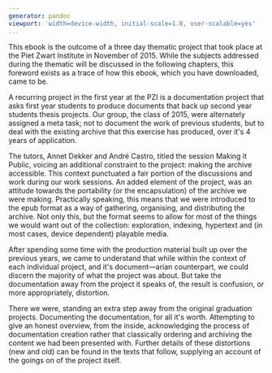 ```yaml
---
generator: pandoc
viewport: 'width=device-width, initial-scale=1.0, user-scalable=yes'
...
```


This ebook is the outcome of a three day thematic project that took
place at the Piet Zwart Institute in November of 2015. While the
subjects addressed during the thematic will be discussed in the
following chapters, this foreword exists as a trace of how this ebook,
which you have downloaded, came to be.

A recurring project in the first year at the PZI is a documentation
project that asks first year students to produce documents that back up
second year students thesis projects. Our group, the class of 2015, were
alternately assigned a meta task; not to document the work of previous
students, but to deal with the existing archive that this exercise has
produced, over it's 4 years of application.

The tutors, Annet Dekker and André Castro, titled the session Making it
Public, voicing an additional constraint to the project: making the
archive accessible. This context punctuated a fair portion of the
discussions and work during our work sessions. An added element of the
project, was an attitude towards the portability (or the encapsulation)
of the archive we were making. Practically speaking, this means that we
were introduced to the epub format as a way of gathering, organising,
and distributing the archive. Not only this, but the format seems to
allow for most of the things we would want out of the collection:
exploration, indexing, hypertext and (in most cases, device dependent)
playable media.

After spending some time with the production material built up over the
previous years, we came to understand that while within the context of
each individual project, and it's document—arian counterpart, we could
discern the majority of what the project was about. But take the
documentation away from the project it speaks of, the result is
confusion, or more appropriately, distortion.

There we were, standing an extra step away from the original graduation
projects. Documenting the documentation, for all it's worth. Attempting
to give an honest overview, from the inside, acknowledging the process
of documentation creation rather that classically ordering and archiving
the content we had been presented with. Further details of these
distortions (new and old) can be found in the texts that follow,
supplying an account of the goings on of the project itself.
